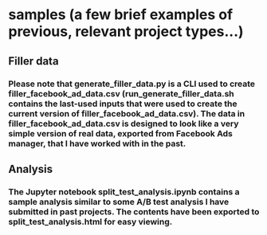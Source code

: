 # samples (a few brief examples of previous, relevant project types...)

## Filler data
### Please note that generate_filler_data.py is a CLI used to create filler_facebook_ad_data.csv (run_generate_filler_data.sh contains the last-used inputs that were used to create the current version of filler_facebook_ad_data.csv). The data in filler_facebook_ad_data.csv is designed to look like a very simple version of real data, exported from Facebook Ads manager, that I have worked with in the past.

## Analysis
### The Jupyter notebook split_test_analysis.ipynb contains a sample analysis similar to some A/B test analysis I have submitted in past projects. The contents have been exported to split_test_analysis.html for easy viewing.
